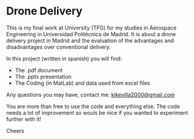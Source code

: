 # Drone Delivery
This is my final work at University (TFG) for my studies in Aerospace Engineering in Universidad Politécnica de Madrid. It is about a drone delivery project in Madrid and the evaluation of the advantages and disadvantages over conventional delivery.

In this project (written in spanish) you will find:

- The .pdf document
- The .pptx presentation
- The Coding (in MatLab) and data used from excel files

Any questions you may have, contact me: kikevilla2000@gmail.com

You are more than free to use the code and everything else. The code needs a lot of improvement so wouls be nice if you wanted to experiment further with it!

Cheers

